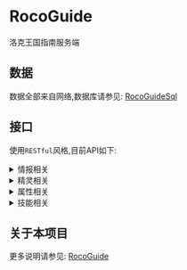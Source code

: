 # RocoGuide
 洛克王国指南服务端

## 数据
数据全部来自网络,数据库请参见: [RocoGuideSql](https://github.com/taxeric/RocoGuideSql)

## 接口
使用`RESTful`风格,目前API如下:

<details>
<summary>情报相关</summary>
<ul>
<li>获取情报列表</li>
<li>新增情报</li>
</ul>
</details>

<details>
<summary>精灵相关</summary>
<ul>
<li>获取精灵列表</li>
<li>新增精灵</li>
<li>通过编号获取精灵详情</li>
<li>修改精灵数据</li>
</ul>
<ul>
<li>获取组别列表</li>
</ul>
<ul>
<li>获取系别列表</li>
<li>新增系别</li>
<li>更新系别数据</li>
</ul>
</details>

<details>
<summary>属性相关</summary>
<ul>
<li>获取属性列表</li>
</ul>
</details>

<details>
<summary>技能相关</summary>
<ul>
<li>获取技能列表</li>
<li>新增技能</li>
<li>修改技能数据</li>
</ul>
<ul>
<li>获取技能类型列表</li>
</ul>
<ul>
<li>获取天气环境列表</li>
<li>新增天气环境</li>
<li>更新天气环境数据</li>
</ul>
</details>

## 关于本项目
更多说明请参见: [RocoGuide](https://gitee.com/lanier/roco-guide)
